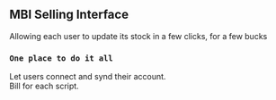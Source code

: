 ## MBI Selling Interface

Allowing each user to update its stock in a few clicks, for a few bucks

### `One place to do it all`

Let users connect and synd their account.<br />
Bill for each script.

